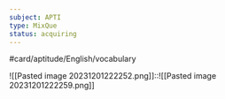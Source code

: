 ```yaml
---
subject: APTI
type: MixQue
status: acquiring
---
```

#card/aptitude/English/vocabulary 

![[Pasted image 20231201222252.png]]::![[Pasted image 20231201222259.png]]

